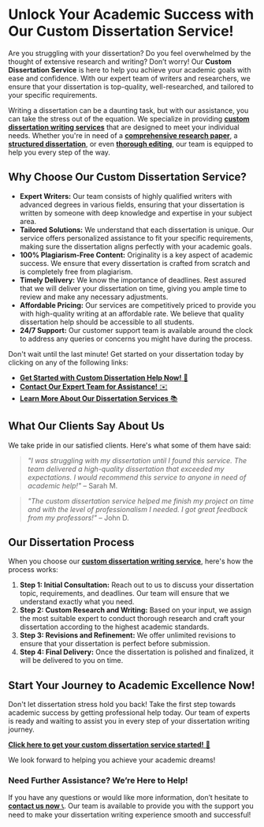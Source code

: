 # Unlock Your Academic Success with Our Custom Dissertation Service!

Are you struggling with your dissertation? Do you feel overwhelmed by the thought of extensive research and writing? Don’t worry! Our **Custom Dissertation Service** is here to help you achieve your academic goals with ease and confidence. With our expert team of writers and researchers, we ensure that your dissertation is top-quality, well-researched, and tailored to your specific requirements.

Writing a dissertation can be a daunting task, but with our assistance, you can take the stress out of the equation. We specialize in providing [**custom dissertation writing services**](https://tinyurl.com/topessay?keyword=custom+dissertation+service) that are designed to meet your individual needs. Whether you're in need of a [**comprehensive research paper**](https://tinyurl.com/topessay?keyword=custom+dissertation+service), a [**structured dissertation**](https://tinyurl.com/topessay?keyword=custom+dissertation+service), or even [**thorough editing**](https://tinyurl.com/topessay?keyword=custom+dissertation+service), our team is equipped to help you every step of the way.

## Why Choose Our Custom Dissertation Service?

- **Expert Writers:** Our team consists of highly qualified writers with advanced degrees in various fields, ensuring that your dissertation is written by someone with deep knowledge and expertise in your subject area.
- **Tailored Solutions:** We understand that each dissertation is unique. Our service offers personalized assistance to fit your specific requirements, making sure the dissertation aligns perfectly with your academic goals.
- **100% Plagiarism-Free Content:** Originality is a key aspect of academic success. We ensure that every dissertation is crafted from scratch and is completely free from plagiarism.
- **Timely Delivery:** We know the importance of deadlines. Rest assured that we will deliver your dissertation on time, giving you ample time to review and make any necessary adjustments.
- **Affordable Pricing:** Our services are competitively priced to provide you with high-quality writing at an affordable rate. We believe that quality dissertation help should be accessible to all students.
- **24/7 Support:** Our customer support team is available around the clock to address any queries or concerns you might have during the process.

Don't wait until the last minute! Get started on your dissertation today by clicking on any of the following links:

- [**Get Started with Custom Dissertation Help Now!** 🚀](https://tinyurl.com/topessay?keyword=custom+dissertation+service)
- [**Contact Our Expert Team for Assistance!** ✉️](https://tinyurl.com/topessay?keyword=custom+dissertation+service)
- [**Learn More About Our Dissertation Services** 📚](https://tinyurl.com/topessay?keyword=custom+dissertation+service)

## What Our Clients Say About Us

We take pride in our satisfied clients. Here's what some of them have said:

> _"I was struggling with my dissertation until I found this service. The team delivered a high-quality dissertation that exceeded my expectations. I would recommend this service to anyone in need of academic help!"_ – Sarah M.

> _"The custom dissertation service helped me finish my project on time and with the level of professionalism I needed. I got great feedback from my professors!"_ – John D.

## Our Dissertation Process

When you choose our [**custom dissertation writing service**](https://tinyurl.com/topessay?keyword=custom+dissertation+service), here's how the process works:

1. **Step 1: Initial Consultation:** Reach out to us to discuss your dissertation topic, requirements, and deadlines. Our team will ensure that we understand exactly what you need.
2. **Step 2: Custom Research and Writing:** Based on your input, we assign the most suitable expert to conduct thorough research and craft your dissertation according to the highest academic standards.
3. **Step 3: Revisions and Refinement:** We offer unlimited revisions to ensure that your dissertation is perfect before submission.
4. **Step 4: Final Delivery:** Once the dissertation is polished and finalized, it will be delivered to you on time.

## Start Your Journey to Academic Excellence Now!

Don't let dissertation stress hold you back! Take the first step towards academic success by getting professional help today. Our team of experts is ready and waiting to assist you in every step of your dissertation writing journey.

[**Click here to get your custom dissertation service started!** 📝](https://tinyurl.com/topessay?keyword=custom+dissertation+service)

We look forward to helping you achieve your academic dreams!

### Need Further Assistance? We’re Here to Help!

If you have any questions or would like more information, don’t hesitate to [**contact us now** 📞](https://tinyurl.com/topessay?keyword=custom+dissertation+service). Our team is available to provide you with the support you need to make your dissertation writing experience smooth and successful!
